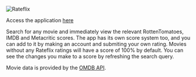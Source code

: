![Rateflix](https://i.postimg.cc/63CNRN5b/logo.png)

Access the application [here](https://gamergoal.net/rateflix/index.php) 

Search for any movie and immediately view the relevant RottenTomatoes, IMDB and Metacritic scores. The app has its own score system too, and you can add to it by making an account and submiting your own rating. 
Movies without any Rateflix ratings will have a score of 100% by default. You can see the changes you make to a score by refreshing the search query. 

Movie data is provided by the [OMDB API](http://www.omdbapi.com/).

